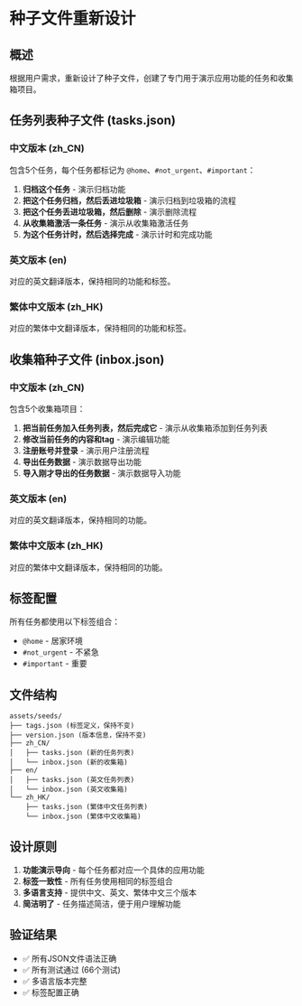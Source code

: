 # 种子文件重新设计

## 概述
根据用户需求，重新设计了种子文件，创建了专门用于演示应用功能的任务和收集箱项目。

## 任务列表种子文件 (tasks.json)

### 中文版本 (zh_CN)
包含5个任务，每个任务都标记为 `@home`、`#not_urgent`、`#important`：

1. **归档这个任务** - 演示归档功能
2. **把这个任务归档，然后丢进垃圾箱** - 演示归档到垃圾箱的流程
3. **把这个任务丢进垃圾箱，然后删除** - 演示删除流程
4. **从收集箱激活一条任务** - 演示从收集箱激活任务
5. **为这个任务计时，然后选择完成** - 演示计时和完成功能

### 英文版本 (en)
对应的英文翻译版本，保持相同的功能和标签。

### 繁体中文版本 (zh_HK)
对应的繁体中文翻译版本，保持相同的功能和标签。

## 收集箱种子文件 (inbox.json)

### 中文版本 (zh_CN)
包含5个收集箱项目：

1. **把当前任务加入任务列表，然后完成它** - 演示从收集箱添加到任务列表
2. **修改当前任务的内容和tag** - 演示编辑功能
3. **注册账号并登录** - 演示用户注册流程
4. **导出任务数据** - 演示数据导出功能
5. **导入刚才导出的任务数据** - 演示数据导入功能

### 英文版本 (en)
对应的英文翻译版本，保持相同的功能。

### 繁体中文版本 (zh_HK)
对应的繁体中文翻译版本，保持相同的功能。

## 标签配置
所有任务都使用以下标签组合：
- `@home` - 居家环境
- `#not_urgent` - 不紧急
- `#important` - 重要

## 文件结构
```
assets/seeds/
├── tags.json (标签定义，保持不变)
├── version.json (版本信息，保持不变)
├── zh_CN/
│   ├── tasks.json (新的任务列表)
│   └── inbox.json (新的收集箱)
├── en/
│   ├── tasks.json (英文任务列表)
│   └── inbox.json (英文收集箱)
└── zh_HK/
    ├── tasks.json (繁体中文任务列表)
    └── inbox.json (繁体中文收集箱)
```

## 设计原则
1. **功能演示导向** - 每个任务都对应一个具体的应用功能
2. **标签一致性** - 所有任务使用相同的标签组合
3. **多语言支持** - 提供中文、英文、繁体中文三个版本
4. **简洁明了** - 任务描述简洁，便于用户理解功能

## 验证结果
- ✅ 所有JSON文件语法正确
- ✅ 所有测试通过 (66个测试)
- ✅ 多语言版本完整
- ✅ 标签配置正确
